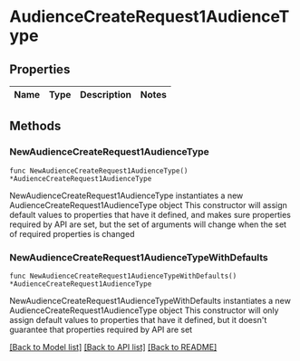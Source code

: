 # AudienceCreateRequest1AudienceType

## Properties

Name | Type | Description | Notes
------------ | ------------- | ------------- | -------------

## Methods

### NewAudienceCreateRequest1AudienceType

`func NewAudienceCreateRequest1AudienceType() *AudienceCreateRequest1AudienceType`

NewAudienceCreateRequest1AudienceType instantiates a new AudienceCreateRequest1AudienceType object
This constructor will assign default values to properties that have it defined,
and makes sure properties required by API are set, but the set of arguments
will change when the set of required properties is changed

### NewAudienceCreateRequest1AudienceTypeWithDefaults

`func NewAudienceCreateRequest1AudienceTypeWithDefaults() *AudienceCreateRequest1AudienceType`

NewAudienceCreateRequest1AudienceTypeWithDefaults instantiates a new AudienceCreateRequest1AudienceType object
This constructor will only assign default values to properties that have it defined,
but it doesn't guarantee that properties required by API are set


[[Back to Model list]](../README.md#documentation-for-models) [[Back to API list]](../README.md#documentation-for-api-endpoints) [[Back to README]](../README.md)


